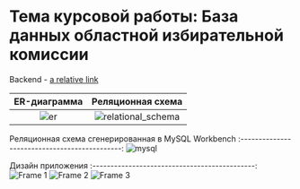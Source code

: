 # Тема курсовой работы: База данных областной избирательной комиссии

Backend - [a relative link](App/Backend/ElectionBack/ElectionBack)

ER-диаграмма               | Реляционная схема
:-------------------------:|:-------------------------:
![er](https://user-images.githubusercontent.com/63536056/219798146-4c57ccba-c857-4d3a-a527-c9e20e3c3ab3.png)|![relational_schema](https://user-images.githubusercontent.com/63536056/219798045-d85a982f-d84a-4b66-8f6e-bd70c4c4d9d4.png)

Реляционная схема сгенерированная в MySQL Workbench
:---------------------------------------------:
![mysql](https://user-images.githubusercontent.com/63536056/225045275-10d56375-4355-4439-8d0e-497ca2671f80.png)

Дизайн приложения
:---------------------------------------------:
![Frame 1](https://user-images.githubusercontent.com/63536056/229291617-7175c379-7a77-4542-adc6-fc505d74a7f0.jpg)
![Frame 2](https://user-images.githubusercontent.com/63536056/229291625-9581ed89-079e-4129-be35-5e619b0ab9de.jpg)
![Frame 3](https://user-images.githubusercontent.com/63536056/229291641-92121be2-ec5c-4ae5-a70c-e3baa7add310.jpg)
